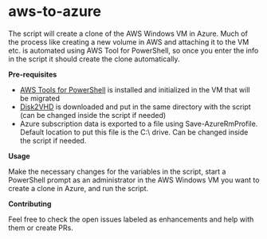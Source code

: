 # aws-to-azure
The script will create a clone of the AWS Windows VM in Azure. Much of the process like creating a new volume in AWS and attaching it to the VM etc. is automated using AWS Tool for PowerShell, so once you enter the info in the script it should create the clone automatically.

**Pre-requisites**

- [AWS Tools for PowerShell](https://aws.amazon.com/powershell/) is installed and initialized in the VM that will be migrated
- [Disk2VHD](https://technet.microsoft.com/en-us/sysinternals/ee656415.aspx) is downloaded and put in the same directory with the script (can be changed inside the script if needed)
- Azure subscription data is exported to a file using Save-AzureRmProfile. Default location to put this file is the C:\ drive. Can be changed inside the script if needed.

**Usage**

Make the necessary changes for the variables in the script, start a PowerShell prompt as an administrator in the AWS Windows VM you want to create a clone in Azure, and run the script.

**Contributing**

Feel free to check the open issues labeled as enhancements and help with them or create PRs.

